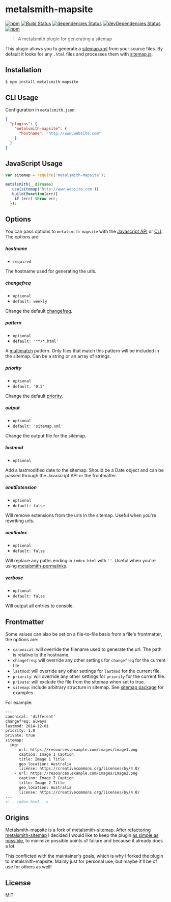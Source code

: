 # metalsmith-mapsite

[![npm](https://img.shields.io/npm/v/metalsmith-mapsite.svg)](https://www.npmjs.com/package/metalsmith-mapsite) [![Build Status](https://travis-ci.org/quercy/metalsmith-mapsite.svg)](https://travis-ci.org/quercy/metalsmith-mapsite) [![dependencies Status](https://david-dm.org/quercy/metalsmith-mapsite/status.svg)](https://david-dm.org/quercy/metalsmith-mapsite) [![devDependencies Status](https://david-dm.org/quercy/metalsmith-mapsite/dev-status.svg)](https://david-dm.org/quercy/metalsmith-mapsite?type=dev) [![npm](https://img.shields.io/npm/dm/metalsmith-mapsite.svg)](https://www.npmjs.com/package/metalsmith-mapsite)

> A metalsmith plugin for generating a sitemap

This plugin allows you to generate a [sitemap.xml](http://www.sitemaps.org/protocol.html) from your source files. By default it looks for any `.html` files and processes them with [sitemap.js](https://github.com/ekalinin/sitemap.js).

## Installation

```bash
$ npm install metalsmith-mapsite
```

## CLI Usage

Configuration in `metalsmith.json`:

```json
{
  "plugins": {
    "metalsmith-mapsite": {
      "hostname": "http://www.website.com"
    }
  }
}
```

## JavaScript Usage

```javascript
var sitemap = require('metalsmith-mapsite');

metalsmith(__dirname)
  .use(sitemap('http://www.website.com'))
  .build(function(err){
    if (err) throw err;
  });
```
## Options

You can pass options to `metalsmith-mapsite` with the [Javascript API](https://github.com/segmentio/metalsmith#api) or [CLI](https://github.com/segmentio/metalsmith#cli). The options are:

##### hostname

* `required`

The hostname used for generating the urls.

##### changefreq

* `optional`
* `default: weekly`

Change the default [changefreq](http://www.sitemaps.org/protocol.html).

##### pattern

* `optional`
* `default: '**/*.html'`

A [multimatch](https://github.com/sindresorhus/multimatch) pattern. Only files that match this pattern will be included in the sitemap. Can be a string or an array of strings.

##### priority

* `optional`
* `default: '0.5'`

Change the default [priority](http://www.sitemaps.org/protocol.html).

##### output

* `optional`
* `default: 'sitemap.xml'`

Change the output file for the sitemap.

##### lastmod

* `optional`

Add a lastmodified date to the sitemap. Should be a Date object and can be passed through the Javascript API or the frontmatter.

##### omitExtension

* `optional`
* `default: false`

Will remove extensions from the urls in the sitemap. Useful when you're rewriting urls.

##### omitIndex

* `optional`
* `default: false`

Will replace any paths ending in `index.html` with `''`. Useful when you're using [metalsmith-permalinks](https://github.com/segmentio/metalsmith-permalinks).

##### verbose

* `optional`
* `default: false`

Will output all entries to console.

## Frontmatter

Some values can also be set on a file-to-file basis from a file's frontmatter, the options are:

* `canonical`: will override the filename used to generate the url. The path is relative to the hostname.
* `changefreq`: will override any other settings for `changefreq` for the current file.
* `lastmod`: will override any other settings for `lastmod` for the current file.
* `priority`: will override any other settings for `priority` for the current file.
* `private`: will exclude the file from the sitemap when set to true.
* `sitemap`: include arbitrary structure in sitemap. See [sitemap package](https://github.com/ekalinin/sitemap.js#readme) for examples

For example:

```html
---
canonical: 'different'
changefreq: always
lastmod: 2014-12-01
priority: 1.0
private: true
sitemap:
  img:
    - url: https://resources.example.com/images/image1.png
      caption: Image 1 Caption
      title: Image 1 Title
      geo_location: Australia
      license: https://creativecommons.org/licenses/by/4.0/
    - url: https://resources.example.com/images/image2.png
      caption: Image 2 Caption
      title: Image 2 Title
      geo_location: Australia
      license: https://creativecommons.org/licenses/by/4.0/
---
<!-- index.html -->
```

## Origins

Metalsmith-mapsite is a fork of metalsmith-sitemap. After [refactoring metalsmith-sitemap](https://github.com/ExtraHop/metalsmith-sitemap/pull/12) I decided I would like to keep the plugin [as simple as possible](http://davidwalsh.name/designing-simplicity), to minimize possible points of failure and because it already does a lot.

This conflicted with the maintainer's goals, which is why I forked the plugin to metalsmith-mapsite. Mainly just for personal use, but maybe it'll be of use for others as well!

## License

MIT
